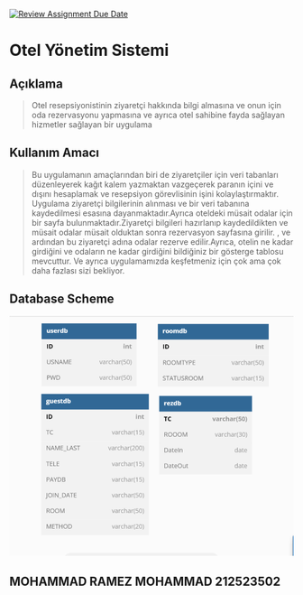 [![Review Assignment Due Date](https://classroom.github.com/assets/deadline-readme-button-24ddc0f5d75046c5622901739e7c5dd533143b0c8e959d652212380cedb1ea36.svg)](https://classroom.github.com/a/uelKf0-p)
# Otel Yönetim Sistemi

## Açıklama
>Otel resepsiyonistinin ziyaretçi hakkında bilgi almasına ve onun için oda rezervasyonu yapmasına ve ayrıca otel sahibine fayda sağlayan hizmetler sağlayan bir uygulama

## Kullanım Amacı
>Bu uygulamanın amaçlarından biri de ziyaretçiler için veri tabanları düzenleyerek kağıt kalem yazmaktan vazgeçerek paranın içini ve dışını hesaplamak ve resepsiyon görevlisinin işini kolaylaştırmaktır.
Uygulama ziyaretçi bilgilerinin alınması ve bir veri tabanına kaydedilmesi esasına dayanmaktadır.Ayrıca oteldeki müsait odalar için bir sayfa bulunmaktadır.Ziyaretçi bilgileri hazırlanıp kaydedildikten ve müsait odalar müsait olduktan sonra rezervasyon sayfasına girilir. , ve ardından bu ziyaretçi adına odalar rezerve edilir.Ayrıca, otelin ne kadar girdiğini ve odaların ne kadar girdiğini bildiğiniz bir gösterge tablosu mevcuttur.
Ve ayrıca uygulamamızda keşfetmeniz için çok ama çok daha fazlası sizi bekliyor.


## Database Scheme
![use-case-diagram](./UML_DATABASE/UMLSQL.png)

## MOHAMMAD RAMEZ MOHAMMAD 212523502

